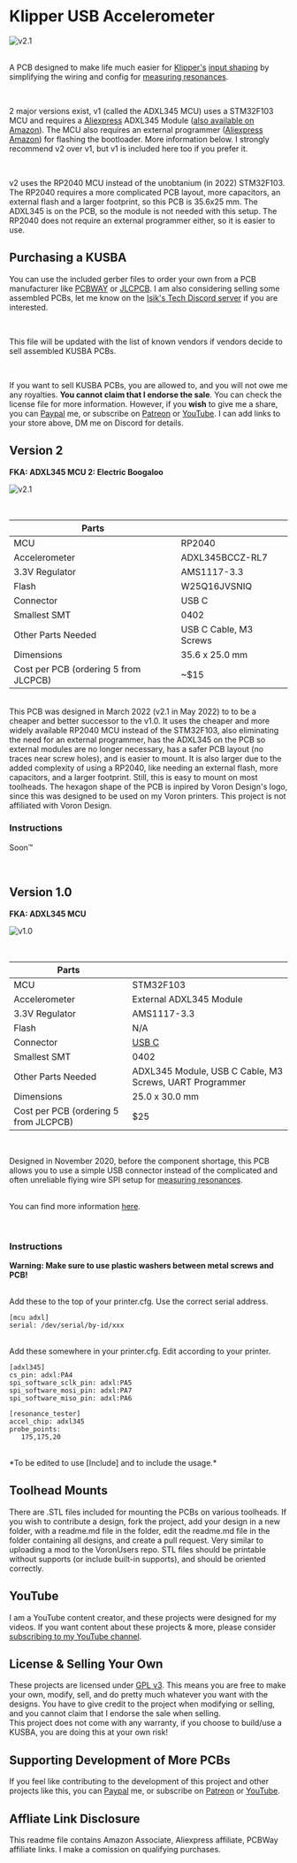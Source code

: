 # Klipper USB Accelerometer

![v2.1](./Images/21_IRL.png)

<br>A PCB designed to make life much easier for [Klipper's](https://github.com/KevinOConnor/klipper) [input shaping](https://github.com/Klipper3d/klipper/blob/master/docs/Resonance_Compensation.md) by simplifying the wiring and config for [measuring resonances](https://github.com/KevinOConnor/klipper/blob/master/docs/Measuring_Resonances.md). 

<br>

2 major versions exist, v1 (called the ADXL345 MCU) uses a STM32F103 MCU and requires a [Aliexpress](https://s.click.aliexpress.com/e/_APsfkw) ADXL345 Module ([also available on Amazon](https://amzn.to/3k1iGy9)). The MCU also requires an external programmer ([Aliexpress](https://s.click.aliexpress.com/e/_AB7gkA) [Amazon](https://amzn.to/2OTzpI8)) for flashing the bootloader. More information below. I strongly recommend v2 over v1, but v1 is included here too if you prefer it.

<br>

v2 uses the RP2040 MCU instead of the unobtanium (in 2022) STM32F103. The RP2040 requires a more complicated PCB layout, more capacitors, an external flash and a larger footprint, so this PCB is 35.6x25 mm. The ADXL345 is on the PCB, so the module is not needed with this setup. The RP2040 does not require an external programmer either, so it is easier to use.

## Purchasing a KUSBA

You can use the included gerber files to order your own from a PCB manufacturer like [PCBWAY](https://www.pcbway.com/setinvite.aspx?inviteid=374841) or [JLCPCB](https://jlcpcb.com/). I am also considering selling some assembled PCBs, let me know on the [Isik's Tech Discord server](https://l.isiks.tech/discord) if you are interested.

<br>

This file will be updated with the list of known vendors if vendors decide to sell assembled KUSBA PCBs.

<br>

If you want to sell KUSBA PCBs, you are allowed to, and you will not owe me any royalties. **You cannot claim that I endorse the sale**. You can check the license file for more information. However, if you **wish** to give me a share, you can [Paypal](https://l.isiks.tech/PayPal) me, or subscribe on [Patreon](https://l.isiks.tech/patreon) or [YouTube](https://l.isiks.tech/member). I can add links to your store above, DM me on Discord for details.

## Version 2

**FKA: ADXL345 MCU 2: Electric Boogaloo**

![v2.1](./Images/21_RND.png)

<br>

| Parts                                 |                                |
| ------------------------------------- | ------------------------------ |
| MCU                                   | RP2040                         |
| Accelerometer                         | ADXL345BCCZ-RL7                |
| 3.3V Regulator                        | AMS1117-3.3                    |
| Flash                                 | W25Q16JVSNIQ                   |
| Connector                             | USB C                          |
| Smallest SMT                          | 0402                           |
| Other Parts Needed                    | USB C Cable, M3 Screws         |
| Dimensions                            | 35.6 x 25.0 mm                 |
| Cost per PCB (ordering 5 from JLCPCB) | ~$15                           |

<br>
This PCB was designed in March 2022 (v2.1 in May 2022) to to be a cheaper and better successor to the v1.0. It uses the cheaper and more widely available RP2040 MCU instead of the STM32F103, also eliminating the need for an external programmer, has the ADXL345 on the PCB so external modules are no longer necessary, has a safer PCB layout (no traces near screw holes), and is easier to mount. It is also larger due to the added complexity of using a RP2040, like needing an external flash, more capacitors, and a larger footprint. Still, this is easy to mount on most toolheads.
The hexagon shape of the PCB is inpired by Voron Design's logo, since this was designed to be used on my Voron printers. This project is not affiliated with Voron Design.
<br>

### Instructions

Soon:tm:

<br>

## Version 1.0

**FKA: ADXL345 MCU**

![v1.0](./Images/1_IRL.jpg)

<br>

| Parts                                 |                                                              |
| ------------------------------------- | ------------------------------------------------------------ |
| MCU                                   | STM32F103                                                    |
| Accelerometer                         | External ADXL345 Module                                      |
| 3.3V Regulator                        | AMS1117-3.3                                                  |
| Flash                                 | N/A                                                          |
| Connector                             | [USB C](https://www.digikey.com/en/products/detail/gct/USB4085-GF-A/9859733) |
| Smallest SMT                          | 0402                                                         |
| Other Parts Needed                    | ADXL345 Module, USB C Cable, M3 Screws, UART Programmer      |
| Dimensions                            | 25.0 x 30.0 mm                                               |
| Cost per PCB (ordering 5 from JLCPCB) | $25                                                          |

<br>

Designed in November 2020, before the component shortage, this PCB allows you to use a simple USB connector instead of the complicated and often unreliable flying wire SPI setup for [measuring resonances](https://github.com/KevinOConnor/klipper/blob/master/docs/Measuring_Resonances.md).

<br>You can find more information [here](https://www.youtube.com/watch?v=tDQd-jGegX0).

<br>

### Instructions

**Warning: Make sure to use plastic washers between metal screws and PCB!**

<br>
Add these to the top of your printer.cfg. Use the correct serial address.

```
[mcu adxl]
serial: /dev/serial/by-id/xxx
```

<br> Add these somewhere in your printer.cfg. Edit according to your printer.

```
[adxl345]
cs_pin: adxl:PA4
spi_software_sclk_pin: adxl:PA5
spi_software_mosi_pin: adxl:PA7
spi_software_miso_pin: adxl:PA6

[resonance_tester]
accel_chip: adxl345
probe_points:
   175,175,20
```

<br>
*To be edited to use [Include] and to include the usage.*
<br>

## Toolhead Mounts

There are .STL files included for mounting the PCBs on various toolheads. If you wish to contribute a design, fork the project, add your design in a new folder, with a readme.md file in the folder, edit the readme.md file in the folder containing all designs, and create a pull request. Very similar to uploading a mod to the VoronUsers repo. STL files should be printable without supports (or include built-in supports), and should be oriented correctly.
<br> 
## YouTube

I am a YouTube content creator, and these projects were designed for my videos. If you want content about these projects & more, please consider [subscribing to my YouTube channel](https://www.youtube.com/channel/UClAWYmCkHjsbaX9Wz1df2mg).
<br>

## License & Selling Your Own

These projects are licensed under [GPL v3](./LICENSE). This means you are free to make your own, modify, sell, and do pretty much whatever you want with the designs. You have to give credit to the project when modifying or selling, and you cannot claim that I endorse the sale when selling.
<br>
This project does not come with any warranty, if you choose to build/use a KUSBA, you are doing this at your own risk!
<br>

## Supporting Development of More PCBs

If you feel like contributing to the development of this project and other projects like this, you can [Paypal](https://l.isiks.tech/PayPal) me, or subscribe on [Patreon](https://l.isiks.tech/patreon) or [YouTube](https://l.isiks.tech/member).

## Affliate Link Disclosure
This readme file contains Amazon Associate, Aliexpress affiliate, PCBWay affiliate links. I make a comission on qualifying purchases.
